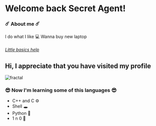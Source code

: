 # Welcome back Secret Agent!
### ☄️ About me ☄️ 
I do what I like 💻
Wanna buy new laptop

###### [Little basics help](https://www.markdownguide.org/basic-syntax/ "hehe")

<!-- TODO: Show pic: -->

<!-- 
  Code here 
-->
## Hi, I appreciate that you have visited my profile
![fractal](https://i.pinimg.com/originals/a5/92/a9/a592a94c5e524242627c3feb9d0b67d2.gif)
### 😎 Now I'm learning some of this languages 😎 
- C++ and C ⚙️
- Shell 🕳️
- Python 🐊
- 1 n 0 🥇
